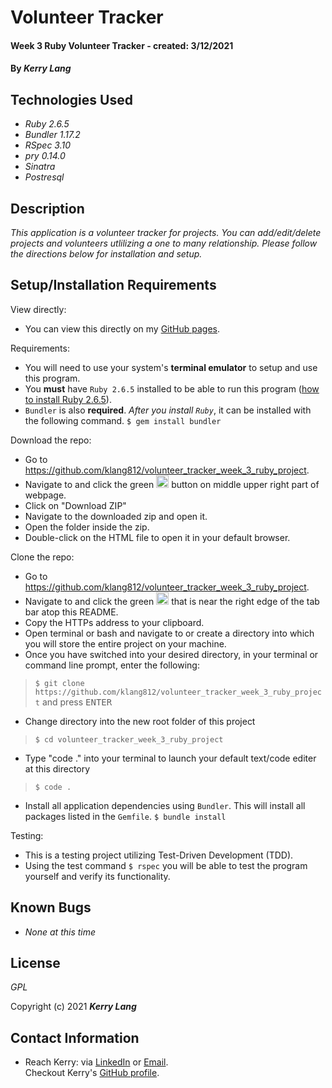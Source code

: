 # Volunteer Tracker

#### Week 3 Ruby Volunteer Tracker - created:  3/12/2021

#### By _**Kerry Lang**_

## Technologies Used

* _Ruby 2.6.5_
* _Bundler 1.17.2_
* _RSpec 3.10_
* _pry 0.14.0_
* _Sinatra_
* _Postresql_


## Description
_This application is a volunteer tracker for projects.  You can add/edit/delete projects and volunteers utlilizing a one to many relationship.  Please follow the directions below for installation and setup._

## Setup/Installation Requirements

View directly:
* You can view this directly on my <a href="https://github.com/klang812/volunteer_tracker_week_3_ruby_project" target="_blank">GitHub pages</a>.

Requirements:
* You will need to use your system's **terminal emulator** to setup and use this program.
* You **must** have `Ruby 2.6.5` installed to be able to run this program ([how to install Ruby 2.6.5](https://www.learnhowtoprogram.com/ruby-and-rails/getting-started-with-ruby/installing-ruby)).
* `Bundler` is also **required**. *After you install `Ruby`*, it can be installed with the following command.
  `$ gem install bundler`

Download the repo:
* Go to https://github.com/klang812/volunteer_tracker_week_3_ruby_project.
* Navigate to and click the green <img src="code.PNG" alt="code" height="20"> button on middle upper right part of webpage.
* Click on "Download ZIP"
* Navigate to the downloaded zip and open it.
* Open the folder inside the zip.
* Double-click on the HTML file to open it in your default browser.

Clone the repo:
* Go to https://github.com/klang812/volunteer_tracker_week_3_ruby_project.
* Navigate to and click the green <img src="code.PNG" alt="code" height="20"> that is near the right edge of the tab bar atop this README.
* Copy the HTTPs address to your clipboard.
* Open terminal or bash and navigate to or create a directory into which you will store the entire project on your machine.
* Once you have switched into your desired directory, in your terminal or command line prompt, enter the following:
> `$ git clone https://github.com/klang812/volunteer_tracker_week_3_ruby_project` and press <kbd>ENTER</kdb>
* Change directory into the new root folder of this project
> `$ cd volunteer_tracker_week_3_ruby_project`
* Type "code ." into your terminal to launch your default text/code editer at this directory
> `$ code .`
* Install all application dependencies using `Bundler`.  This will install all packages listed in the `Gemfile`.
  `$ bundle install`

Testing:
* This is a testing project utilizing Test-Driven Development (TDD).
* Using the test command `$ rspec` you will be able to test the program yourself and verify its functionality.

## Known Bugs

* _None at this time_


## License
_GPL_

Copyright (c) 2021 **_Kerry Lang_**

## Contact Information
* Reach Kerry: via <a href="https://www.linkedin.com/in/klang812/" target="_blank">LinkedIn</a> or <a href="mailto:klang812@gmail.com" target="_blank">Email</a>.<br>
Checkout Kerry's <a href="https://github.com/klang812" target="_blank">GitHub profile</a>.</li>
